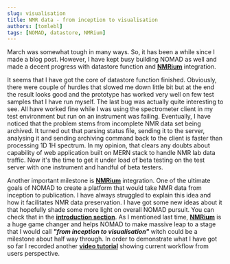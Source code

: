 ```yaml
---
slug: visualisation
title: NMR data - from inception to visualisation
authors: [tomlebl]
tags: [NOMAD, datastore, NMRium]
---
```


March was somewhat tough in many ways. So, it has been a while since I made a blog post. However, I have kept busy building NOMAD as well and made a decent progress with datastore function and **[NMRium](https://www.nmrium.org/)** integration.

<!--truncate-->

It seems that I have got the core of datastore function finished. Obviously, there were couple of hurdles that slowed me down little bit but at the end the result looks good and the prototype has worked very well on few test samples that I have run myself. The last bug was actually quite interesting to see. All have worked fine while I was using the spectrometer client in my test environment but run on an instrument was failing. Eventually, I have noticed that the problem stems from incomplete NMR data set being archived. It turned out that parsing status file, sending it to the server, analysing it and sending archiving command back to the client is faster than processing 1D 1H spectrum. In my opinion, that clears any doubts about capability of web application built on MERN stack to handle NMR lab data traffic. Now it's the time to get it under load of beta testing on the test server with one instrument and handful of beta testers.

Another important milestone is **[NMRium](https://www.nmrium.org/)** integration. One of the ultimate goals of NOMAD to create a platform that would take NMR data from inception to publication. I have always struggled to explain this idea and how it facilitates NMR data preservation. I have got some new ideas about it that hopefully shade some more light on overall NOMAD pursuit. You can check that in the **[introduction section](../docs/intro#how-could-nomad-help-with-nmr-data-preservation)**.
As I mentioned last time, **[NMRium](https://www.nmrium.org/)** is a huge game changer and helps NOMAD to make massive leap to a stage that I would call **_"from inception to visualisation"_** witch could be a milestone about half way through. In order to demonstrate what I have got so far I recorded another **[video tutorial](../docs/video-tutorials)** showing current workflow from users perspective.
